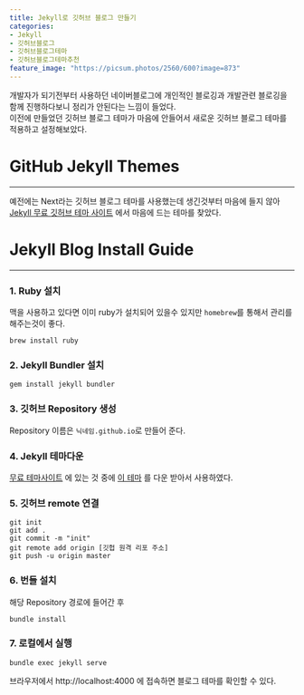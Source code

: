 ```yaml
---
title: Jekyll로 깃허브 블로그 만들기
categories:
- Jekyll
- 깃허브블로그
- 깃허브블로그테마
- 깃허브블로그테마추천
feature_image: "https://picsum.photos/2560/600?image=873"
---
```


개발자가 되기전부터 사용하던 네이버블로그에 개인적인 블로깅과 개발관련 블로깅을 함께 진행하다보니 정리가 안된다는 느낌이 들었다. <br>
이전에 만들었던 깃허브 블로그 테마가 마음에 안들어서 새로운 깃허브 블로그 테마를 적용하고 설정해보았다.

# GitHub Jekyll Themes
***

예전에는 Next라는 깃허브 블로그 테마를 사용했는데 생긴것부터 마음에 들지 않아 [Jekyll 무료 깃허브 테마 사이트](https://jekyllthemes.io/free) 에서
마음에 드는 테마를 찾았다.

# Jekyll Blog Install Guide
***

### 1. Ruby 설치
맥을 사용하고 있다면 이미 ruby가 설치되어 있을수 있지만 `homebrew`를 통해서 관리를 해주는것이 좋다. 
 ```
 brew install ruby
 ```

### 2. Jekyll Bundler 설치

```
gem install jekyll bundler
```

### 3. 깃허브 Repository 생성

Repository 이름은 `닉네임.github.io`로 만들어 준다.

### 4. Jekyll 테마다운

[무료 테마사이트](https://jekyllthemes.io/free) 에 있는 것 중에 [이 테마](https://jekyllthemes.io/theme/alembic) 를 다운 받아서 사용하였다.

### 5. 깃허브 remote 연결

```text
git init
git add .
git commit -m "init"
git remote add origin [깃헙 원격 리포 주소]
git push -u origin master
```

### 6. 번들 설치

해당 Repository 경로에 들어간 후

```text
bundle install
```

### 7. 로컬에서 실행

```text
bundle exec jekyll serve
```

브라우저에서 http://localhost:4000 에 접속하면 블로그 테마를 확인할 수 있다.  
